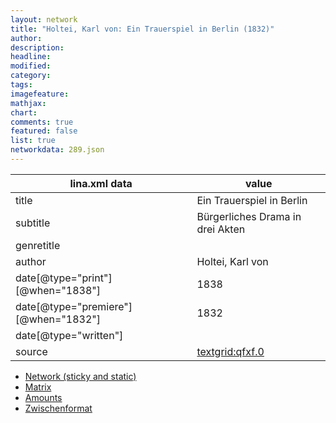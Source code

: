 ```yaml
---
layout: network
title: "Holtei, Karl von: Ein Trauerspiel in Berlin (1832)"
author:
description:
headline:
modified:
category:
tags:
imagefeature: 
mathjax: 
chart: 
comments: true
featured: false
list: true
networkdata: 289.json
---
```

lina.xml data  | value
------------- | -------------
title|Ein Trauerspiel in Berlin
subtitle|Bürgerliches Drama in drei Akten
genretitle|
author|Holtei, Karl von
date[@type="print"][@when="1838"]|1838
date[@type="premiere"][@when="1832"]|1832
date[@type="written"]|
source|[textgrid:qfxf.0](https://textgridlab.org/1.0/tgcrud-public/rest/textgrid:qfxf.0/data)



* [Network (sticky and static)](/network289)
* [Matrix](/matrix289)
* [Amounts](/amounts289)
* [Zwischenformat](/lina289 )
